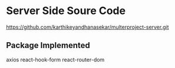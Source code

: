 # Server Side Soure Code

https://github.com/karthikeyandhanasekar/multerproject-server.git

## Package Implemented

axios
react-hook-form
react-router-dom
